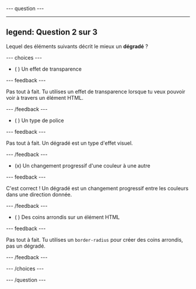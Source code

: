 \--- question ---

---

## legend: Question 2 sur 3

Lequel des éléments suivants décrit le mieux un **dégradé** ?

\--- choices ---

- ( ) Un effet de transparence

 \--- feedback ---

 Pas tout à fait. Tu utilises un effet de transparence lorsque tu veux pouvoir voir à travers un élément HTML.

 \--- /feedback ---

- ( ) Un type de police

 \--- feedback ---

 Pas tout à fait. Un dégradé est un type d'effet visuel.

 \--- /feedback ---

- (x) Un changement progressif d'une couleur à une autre

 \--- feedback ---

 C'est correct ! Un dégradé est un changement progressif entre les couleurs dans une direction donnée.

 \--- /feedback ---

- ( ) Des coins arrondis sur un élément HTML

 \--- feedback ---

Pas tout à fait. Tu utilises un `border-radius` pour créer des coins arrondis, pas un dégradé.

\--- /feedback ---

\--- /choices ---

\--- /question ---
